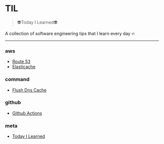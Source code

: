 # TIL

> :alien:Today I Learned:alien:


A collection of software engineering tips that I learn every day :fire:

---

### aws

- [Route 53](aws/route-53.md)
- [Elasticache](aws/ElastiCache.md)

### command

- [Flush Dns Cache](command/flush-dns-cache.md)

### github

- [Github Actions](github/github-actions.md)

### meta

- [Today I Learned](meta/today-i-learned.md)

